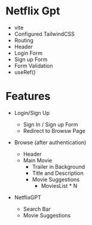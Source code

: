 # Netflix Gpt

- vite
- Configured TailwindCSS
- Routing
- Header
- Login Form
- Sign up Form
- Form Validation
- useRef()

# Features

- Login/Sign Up
  - Sign In / Sign up Form
  - Redirect to Browsw Page
- Browse (after authentication)

  - Header
  - Main Movie
    - Trailer in Background
    - Title and Description
    - Movie Suggestions
      - MoviesList \* N

- NetflixGPT
  - Search Bar
  - Movie Suggestions
